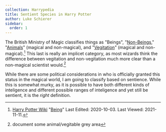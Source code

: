 ```yaml
---
collection: Harrypedia
title: Sentient Species in Harry Potter
author: Luke Schierer
sidebar:
  order: 1
---
```


The British Ministry of Magic classifies things as "Beings", "[Non-Beings],"
"[Animals]" (magical and non-magical), and "[Vegitation]"
(magical and non-magical).[^211111-2] This last is really an implicet
category, as most wizards think the difference between vegitation and
non-vegitation much more clear than a non-magical scientist would.[^211111-1]

While there are some political considerations in who is officially granted this
status in the magical world, I am going to classify based on sentience. While
this is somewhat murky, as it is possible to have both different kinds of
inteligence and different possible ranges of inteligence and yet still be
sentient, it is the _right_ definition.

[Non-Beings]: /Harrypedia/non-beings/
[Animals]: /Harrypedia/animals/
[Vegitation]: /Harrypedia/vegitation/

[^211111-1]: document some animal/vegitable grey area

[^211111-2]:
    [Harry Potter Wiki](https://harrypotter.fandom.com/wiki)
    "[Being](https://harrypotter.fandom.com/wiki/Being)"
    Last Edited: 2020-10-03. Last Viewed: 2021-11-11.
